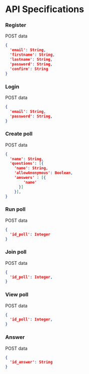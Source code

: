 # API Specifications

### Register

POST data

~~~json
{
  'email': String,
  'firstname': String,
  'lastname': String,
  'password': String,
  'confirm': String
}
~~~

### Login

POST data

~~~json
{
  'email': String,
  'password': String,
}
~~~

### Create poll

POST data

~~~json
{
  'name': String,
  'questions': [{
    'name': String,
    'allowAnonymous': Boolean,
    'answers' : [{
        'name'
      }]
    }],
}
~~~

### Run poll

POST data

~~~json
{
  'id_poll': Integer
}
~~~

### Join poll

POST data

~~~json
{
  'id_poll': Integer,
}
~~~

### View poll

POST data

~~~json
{
  'id_poll': Integer,
}
~~~

### Answer

POST data

~~~json
{
  'id_answer': String
}
~~~
